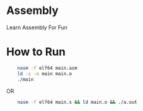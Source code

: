# Assembly

Learn Assembly For Fun

# How to Run

```bash
    nasm -f elf64 main.asm
    ld -s -o main main.o
    ./main
```
OR

```bash
    nasm -f elf64 main.s && ld main.o && ./a.out
```